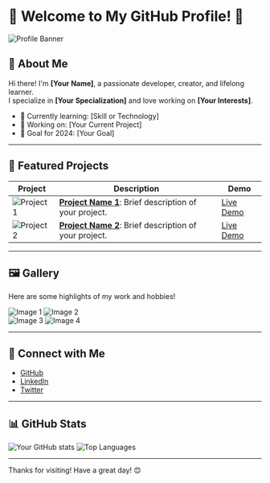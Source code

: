 # 🌟 Welcome to My GitHub Profile! 🌟

![Profile Banner](https://giphy.com/gifs/technology-earth-communications-U4FkC2VqpeNRHjTDQ5)

## 👋 About Me
Hi there! I'm **[Your Name]**, a passionate developer, creator, and lifelong learner.  
I specialize in **[Your Specialization]** and love working on **[Your Interests]**.

- 🌱 Currently learning: [Skill or Technology]
- 🔭 Working on: [Your Current Project]
- 🎯 Goal for 2024: [Your Goal]

---

## 📸 Featured Projects
| Project | Description | Demo |
|---------|-------------|------|
| ![Project 1](https://via.placeholder.com/150) | **[Project Name 1](#)**: Brief description of your project. | [Live Demo](#) |
| ![Project 2](https://via.placeholder.com/150) | **[Project Name 2](#)**: Brief description of your project. | [Live Demo](#) |

---

## 🖼️ Gallery
Here are some highlights of my work and hobbies!

![Image 1](https://via.placeholder.com/200x200?text=Image+1) ![Image 2](https://via.placeholder.com/200x200?text=Image+2)  
![Image 3](https://via.placeholder.com/200x200?text=Image+3) ![Image 4](https://via.placeholder.com/200x200?text=Image+4)

---

## 🔗 Connect with Me
- [GitHub](https://github.com/yourusername)
- [LinkedIn](https://linkedin.com/in/yourprofile)
- [Twitter](https://twitter.com/yourhandle)

---

## 📊 GitHub Stats
![Your GitHub stats](https://github-readme-stats.vercel.app/api?username=yourusername&show_icons=true&theme=radical)
![Top Languages](https://github-readme-stats.vercel.app/api/top-langs/?username=yourusername&layout=compact&theme=radical)

---

Thanks for visiting! Have a great day! 😊
